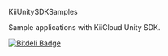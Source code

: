 KiiUnitySDKSamples

Sample applications with KiiCloud Unity SDK.


[![Bitdeli Badge](https://d2weczhvl823v0.cloudfront.net/KiiPlatform/kiiunitysdksamples/trend.png)](https://bitdeli.com/free "Bitdeli Badge")

